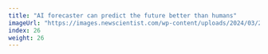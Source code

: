 ```yaml
---
title: "AI forecaster can predict the future better than humans"
imageUrl: "https://images.newscientist.com/wp-content/uploads/2024/03/25191017/SEI_196712963.jpg?width=600"
index: 26
weight: 26
---
```


